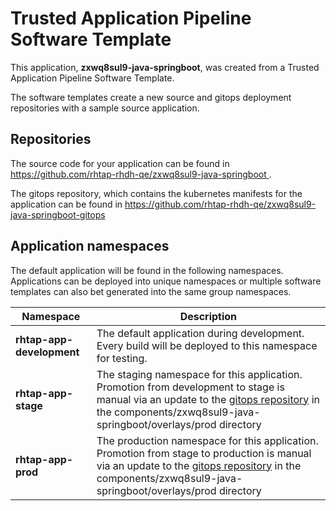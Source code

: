 # Trusted Application Pipeline Software Template

This application, **zxwq8sul9-java-springboot**, was created from a Trusted Application Pipeline Software Template.

The software templates create a new source and gitops deployment repositories with a sample source application. 

## Repositories

The source code for your application can be found in [https://github.com/rhtap-rhdh-qe/zxwq8sul9-java-springboot ](https://github.com/rhtap-rhdh-qe/zxwq8sul9-java-springboot ).
 
The gitops repository, which contains the kubernetes manifests for the application can be found in 
[https://github.com/rhtap-rhdh-qe/zxwq8sul9-java-springboot-gitops ](https://github.com/rhtap-rhdh-qe/zxwq8sul9-java-springboot-gitops ) 

## Application namespaces 

The default application will be found in the following namespaces. Applications can be deployed into unique namespaces or multiple software templates can also bet generated into the same group namespaces.  

|  Namespace   |  Description   |  
| -------- | -------- |   
| **rhtap-app-development** | The default application during development. Every build will be deployed to this namespace for testing. | 
| **rhtap-app-stage** | The staging namespace for this application. Promotion from development to stage is manual via an update to the [gitops repository](https://github.com/rhtap-rhdh-qe/zxwq8sul9-java-springboot-gitops ) in the components/zxwq8sul9-java-springboot/overlays/prod directory |  
| **rhtap-app-prod** | The production namespace for this application. Promotion from stage to production is manual via an update to the [gitops repository](https://github.com/rhtap-rhdh-qe/zxwq8sul9-java-springboot-gitops ) in the components/zxwq8sul9-java-springboot/overlays/prod directory | 